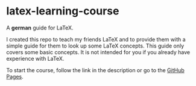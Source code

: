 # latex-learning-course

A **german** guide for LaTeX.

I created this repo to teach my friends LaTeX and to provide them with a simple guide for them to look up some LaTeX concepts.
This guide only covers some basic concepts. It is not intended for you if you already have experience with LaTeX.

To start the course, follow the link in the description or go to the [GitHub Pages](mobergmann.github.io/latex-course/).
